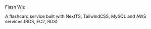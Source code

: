 Flash Wiz

A flashcard service built with NextTS, TailwindCSS, MySQL and AWS services (RDS, EC2, RDS)
